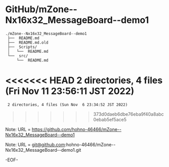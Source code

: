 # GitHub/mZone--Nx16x32_MessageBoard--demo1

    ./mZone--Nx16x32_MessageBoard--demo1
     ├──  README.md
     ├──  README.md.old
     ├──  Scripts/
     │   └──  README.md
     └──  src/
         └──  README.md
     
<<<<<<< HEAD
     2 directories, 4 files (Fri Nov 11 23:56:11 JST 2022)
=======
     2 directories, 4 files (Sun Nov  6 23:34:52 JST 2022)
>>>>>>> 373d0daeb6dbe76eba9f40a8abc0ebab5ef5ace5


Note: URL = https://github.com/hohno-46466/mZone--Nx16x32_MessageBoard--demo1

Note: URL = git@github.com:hohno-46466/mZone--Nx16x32_MessageBoard--demo1.git

-EOF-
